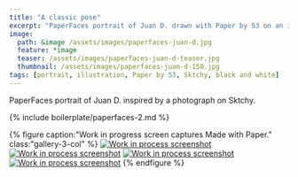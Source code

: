 ```yaml
---
title: "A classic pose"
excerpt: "PaperFaces portrait of Juan D. drawn with Paper by 53 on an iPad."
image: 
  path: &image /assets/images/paperfaces-juan-d.jpg 
  feature: *image
  teaser: /assets/images/paperfaces-juan-d-teaser.jpg
  thumbnail: /assets/images/paperfaces-juan-d-150.jpg
tags: [portrait, illustration, Paper by 53, Sktchy, black and white]
---
```


PaperFaces portrait of Juan D. inspired by a photograph on Sktchy.

{% include boilerplate/paperfaces-2.md %}

{% figure caption:"Work in progress screen captures Made with Paper." class:"gallery-3-col" %}
[![Work in process screenshot](/assets/images/paperfaces-juan-d-process-1-600.jpg)](/assets/images/paperfaces-juan-d-process-1-lg.jpg) [![Work in process screenshot](/assets/images/paperfaces-juan-d-process-2-600.jpg)](/assets/images/paperfaces-juan-d-process-2-lg.jpg) [![Work in process screenshot](/assets/images/paperfaces-juan-d-process-3-600.jpg)](/assets/images/paperfaces-juan-d-process-3-lg.jpg) [![Work in process screenshot](/assets/images/paperfaces-juan-d-process-4-600.jpg)](/assets/images/paperfaces-juan-d-process-4-lg.jpg)
{% endfigure %}
